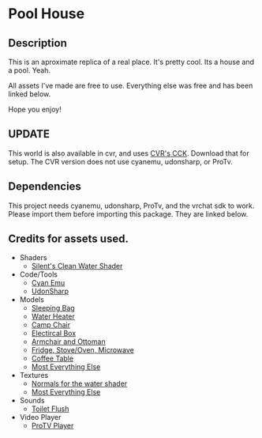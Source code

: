 # Pool House

## Description

This is an aproximate replica of a real place. It's pretty cool. Its a house and a pool. Yeah.

All assets I've made are free to use. Everything else was free and has been linked below.

Hope you enjoy!

## UPDATE
This world is also available in cvr, and uses [CVR's CCK](https://developers.abinteractive.net/cck/setup/). Download that for setup.
The CVR version does not use cyanemu, udonsharp, or ProTv.

## Dependencies

This project needs cyanemu, udonsharp, ProTv, and the vrchat sdk to work. Please import them before importing this package. They are linked below.

## Credits for assets used.

- Shaders
    - [Silent's Clean Water Shader](https://gitlab.com/s-ilent/clear-water)
- Code/Tools
    - [Cyan Emu](https://github.com/CyanLaser/CyanEmu)
    - [UdonSharp](https://github.com/MerlinVR/UdonSharp)
- Models
    - [Sleeping Bag](https://sketchfab.com/3d-models/sleeping-bag-8098c046310445b6b15c0f1466509e35)
    - [Water Heater](https://sketchfab.com/3d-models/water-heater-obj-4d2647ed28d646e38637060e3d2000f2)
    - [Camp Chair](https://sketchfab.com/3d-models/camping-chair-46b592f41c1f441ca19faadd2b4bb90a)
    - [Electircal Box](https://sketchfab.com/3d-models/electrical-box-a43b52c5c7714fc194d541820f60eb52)
    - [Armchair and Ottoman](https://sketchfab.com/3d-models/the-armchair-of-my-dreams-b17939c46dfe4e0f9341285ff7ecc89b)
    - [Fridge, Stove/Oven, Microwave](https://assetstore.unity.com/packages/3d/props/electronics/kitchen-appliance-low-poly-180419)
    - [Coffee Table](https://assetstore.unity.com/packages/3d/props/furniture/small-pack-furniture-56628)
    - [Most Everything Else](https://assetstore.unity.com/packages/3d/props/apartment-kit-124055)
- Textures
    - [Normals for the water shader](https://textures.pixel-furnace.com/texture?name=Animated%20Water)
    - [Most Everything Else](https://3dtextures.me/)
- Sounds
    - [Toilet Flush](https://freesound.org/people/Huminaatio/sounds/331897/)
- Video Player
	- [ProTV Player](https://www.vrcarena.com/assets/78057792-d297-49ab-9f7c-2928c90fde82)